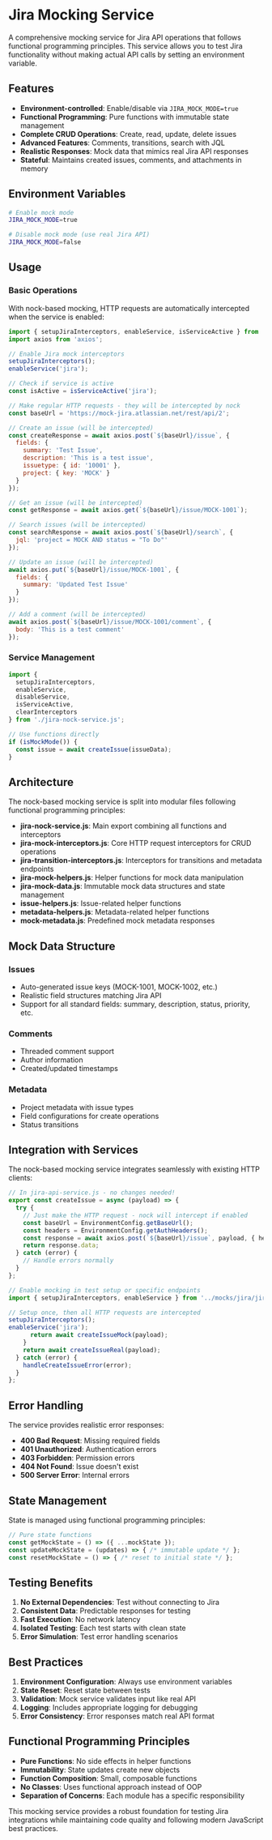 # Jira Mocking Service

A comprehensive mocking service for Jira API operations that follows functional programming principles. This service allows you to test Jira functionality without making actual API calls by setting an environment variable.

## Features

- **Environment-controlled**: Enable/disable via `JIRA_MOCK_MODE=true`
- **Functional Programming**: Pure functions with immutable state management
- **Complete CRUD Operations**: Create, read, update, delete issues
- **Advanced Features**: Comments, transitions, search with JQL
- **Realistic Responses**: Mock data that mimics real Jira API responses
- **Stateful**: Maintains created issues, comments, and attachments in memory

## Environment Variables

```bash
# Enable mock mode
JIRA_MOCK_MODE=true

# Disable mock mode (use real Jira API)
JIRA_MOCK_MODE=false
```

## Usage

### Basic Operations

With nock-based mocking, HTTP requests are automatically intercepted when the service is enabled:

```javascript
import { setupJiraInterceptors, enableService, isServiceActive } from './jira-nock-service.js';
import axios from 'axios';

// Enable Jira mock interceptors
setupJiraInterceptors();
enableService('jira');

// Check if service is active
const isActive = isServiceActive('jira');

// Make regular HTTP requests - they will be intercepted by nock
const baseUrl = 'https://mock-jira.atlassian.net/rest/api/2';

// Create an issue (will be intercepted)
const createResponse = await axios.post(`${baseUrl}/issue`, {
  fields: {
    summary: 'Test Issue',
    description: 'This is a test issue',
    issuetype: { id: '10001' },
    project: { key: 'MOCK' }
  }
});

// Get an issue (will be intercepted)
const getResponse = await axios.get(`${baseUrl}/issue/MOCK-1001`);

// Search issues (will be intercepted)
const searchResponse = await axios.post(`${baseUrl}/search`, {
  jql: 'project = MOCK AND status = "To Do"'
});

// Update an issue (will be intercepted)
await axios.put(`${baseUrl}/issue/MOCK-1001`, {
  fields: {
    summary: 'Updated Test Issue'
  }
});

// Add a comment (will be intercepted)
await axios.post(`${baseUrl}/issue/MOCK-1001/comment`, {
  body: 'This is a test comment'
});
```

### Service Management

```javascript
import {
  setupJiraInterceptors,
  enableService,
  disableService,
  isServiceActive,
  clearInterceptors
} from './jira-nock-service.js';

// Use functions directly
if (isMockMode()) {
  const issue = await createIssue(issueData);
}
```

## Architecture

The nock-based mocking service is split into modular files following functional programming principles:

- **jira-nock-service.js**: Main export combining all functions and interceptors
- **jira-mock-interceptors.js**: Core HTTP request interceptors for CRUD operations
- **jira-transition-interceptors.js**: Interceptors for transitions and metadata endpoints
- **jira-mock-helpers.js**: Helper functions for mock data manipulation
- **jira-mock-data.js**: Immutable mock data structures and state management
- **issue-helpers.js**: Issue-related helper functions
- **metadata-helpers.js**: Metadata-related helper functions
- **mock-metadata.js**: Predefined mock metadata responses

## Mock Data Structure

### Issues
- Auto-generated issue keys (MOCK-1001, MOCK-1002, etc.)
- Realistic field structures matching Jira API
- Support for all standard fields: summary, description, status, priority, etc.

### Comments
- Threaded comment support
- Author information
- Created/updated timestamps

### Metadata
- Project metadata with issue types
- Field configurations for create operations
- Status transitions

## Integration with Services

The nock-based mocking service integrates seamlessly with existing HTTP clients:

```javascript
// In jira-api-service.js - no changes needed!
export const createIssue = async (payload) => {
  try {
    // Just make the HTTP request - nock will intercept if enabled
    const baseUrl = EnvironmentConfig.getBaseUrl();
    const headers = EnvironmentConfig.getAuthHeaders();
    const response = await axios.post(`${baseUrl}/issue`, payload, { headers });
    return response.data;
  } catch (error) {
    // Handle errors normally
  }
};

// Enable mocking in test setup or specific endpoints
import { setupJiraInterceptors, enableService } from '../mocks/jira/jira-nock-service.js';

// Setup once, then all HTTP requests are intercepted
setupJiraInterceptors();
enableService('jira');
      return await createIssueMock(payload);
    }
    return await createIssueReal(payload);
  } catch (error) {
    handleCreateIssueError(error);
  }
};
```

## Error Handling

The service provides realistic error responses:

- **400 Bad Request**: Missing required fields
- **401 Unauthorized**: Authentication errors
- **403 Forbidden**: Permission errors
- **404 Not Found**: Issue doesn't exist
- **500 Server Error**: Internal errors

## State Management

State is managed using functional programming principles:

```javascript
// Pure state functions
const getMockState = () => ({ ...mockState });
const updateMockState = (updates) => { /* immutable update */ };
const resetMockState = () => { /* reset to initial state */ };
```

## Testing Benefits

1. **No External Dependencies**: Test without connecting to Jira
2. **Consistent Data**: Predictable responses for testing
3. **Fast Execution**: No network latency
4. **Isolated Testing**: Each test starts with clean state
5. **Error Simulation**: Test error handling scenarios

## Best Practices

1. **Environment Configuration**: Always use environment variables
2. **State Reset**: Reset state between tests
3. **Validation**: Mock service validates input like real API
4. **Logging**: Includes appropriate logging for debugging
5. **Error Consistency**: Error responses match real API format

## Functional Programming Principles

- **Pure Functions**: No side effects in helper functions
- **Immutability**: State updates create new objects
- **Function Composition**: Small, composable functions
- **No Classes**: Uses functional approach instead of OOP
- **Separation of Concerns**: Each module has a specific responsibility

This mocking service provides a robust foundation for testing Jira integrations while maintaining code quality and following modern JavaScript best practices.
